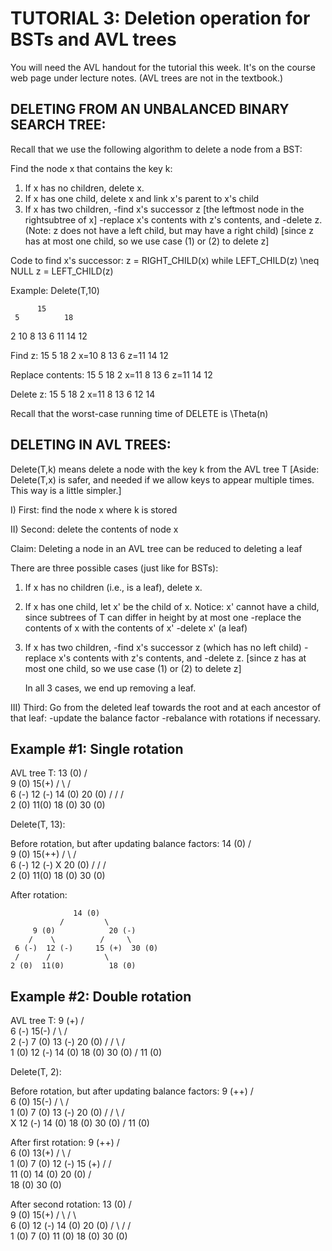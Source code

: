 TUTORIAL 3: Deletion operation for BSTs and AVL trees
=====================================================

You will need the AVL handout for the tutorial this week.
It's on the course web page under lecture notes.
(AVL trees are not in the textbook.)

DELETING FROM AN UNBALANCED BINARY SEARCH TREE:
-----------------------------------------------

Recall that we use the following algorithm to delete a node from a BST:

Find the node x that contains the key k:
1) If x has no children, delete x.
2) If x has one child, delete x and link x's parent to x's child
3) If x has two children,
   -find x's successor z [the leftmost node in the rightsubtree of x]
   -replace x's contents with z's contents, and
   -delete z.
   (Note: z does not have a left child, but may have a right child)
   [since z has at most one child, so we use case (1) or (2) to delete z]

Code to find x's successor:
     z = RIGHT_CHILD(x)
     while LEFT_CHILD(z) \neq NULL
         z = LEFT_CHILD(z)


Example: Delete(T,10)

          15
     5          18
  2    10
     8     13
    6    11   14
          12

Find z:
              15
     5               18
  2    x=10
     8       13
    6    z=11   14
            12

Replace contents:
              15
     5               18
  2    x=11
     8       13
    6    z=11   14
          12

Delete z:
              15
     5               18
  2    x=11
     8       13
    6    12    14

Recall that the worst-case running time of DELETE is \Theta(n)

DELETING IN AVL TREES:
----------------------

Delete(T,k) means delete a node with the key k from the AVL tree T
[Aside: Delete(T,x) is safer, and needed if we allow keys to appear multiple
times. This way is a little simpler.]

I) First: find the node x where k is stored

II) Second: delete the contents of node x

Claim: Deleting a node in an AVL tree can be reduced to deleting a leaf

There are three possible cases (just like for BSTs):
1) If x has no children (i.e., is a leaf), delete x.
2) If x has one child, let x' be the child of x.
    Notice: x' cannot have a child, since subtrees of T can differ in
    height by at most one
    -replace the contents of x with the contents of x'
    -delete x' (a leaf)
3) If x has two children,
   -find x's successor z (which has no left child)
   -replace x's contents with z's contents, and
   -delete z.
   [since z has at most one child, so we use case (1) or (2) to delete z]

    In all 3 cases, we end up removing a leaf.

III) Third: Go from the deleted leaf towards the
      root and at each ancestor of that leaf:
      -update the balance factor
      -rebalance with rotations if necessary.

Example #1: Single rotation
---------------------------

AVL tree T:
                  13 (0)
               /         \
         9 (0)            15(+)
        /    \            /    \
     6 (-)  12 (-)     14 (0)   20 (0)
     /      /                   /  \
    2 (0)  11(0)            18 (0)  30 (0)

Delete(T, 13):

Before rotation, but after updating balance factors:
                  14 (0)
               /         \
         9 (0)            15(++)
        /    \            /    \
     6 (-)  12 (-)       X   20 (0)
     /      /                   /  \
    2 (0)  11(0)            18 (0)  30 (0)

After rotation:

                  14 (0)
               /         \
         9 (0)            20 (-)
        /    \          /     \
     6 (-)  12 (-)     15 (+)  30 (0)
     /      /            \    
    2 (0)  11(0)          18 (0)

Example #2: Double rotation
---------------------------

AVL tree T:
                  9 (+)
               /         \
         6 (-)              15(-)
        /    \            /      \
     2 (-)    7 (0)     13 (-)     20 (0)
     /                 /   \        /     \
    1 (0)           12 (-) 14 (0) 18 (0)  30 (0)
                      /
                    11 (0)

Delete(T, 2):

Before rotation, but after updating balance factors:
                  9 (++)
               /         \
         6 (0)              15(-)
        /    \            /      \
     1 (0)    7 (0)     13 (-)     20 (0)
      /                 /   \        /     \
     X              12 (-) 14 (0) 18 (0)  30 (0)
                      /
                    11 (0)

After first rotation:
                  9 (++)
               /         \
         6 (0)              13(+)
        /    \            /      \
     1 (0)    7 (0)     12 (-)     15 (+)
                        /          /      \
                    11 (0)       14 (0)  20 (0)
                                         /     \
                                      18 (0)  30 (0)

After second rotation:
                  13 (0)
               /         \
         9 (0)              15(+)
        /       \           /     \       
      6 (0)      12 (-)    14 (0)  20 (0)
     /    \        /               /     \
  1 (0)    7 (0)  11 (0)          18 (0)  30 (0)
